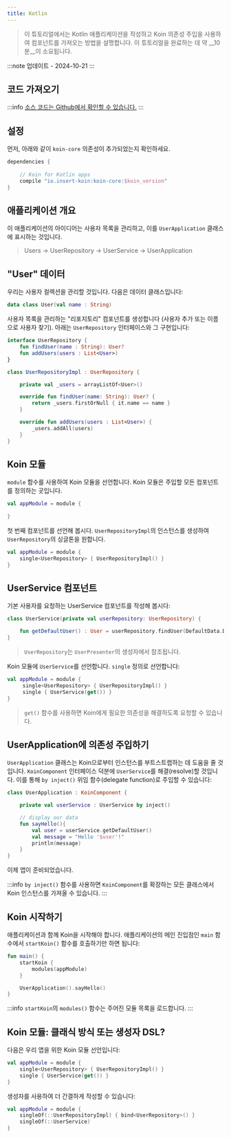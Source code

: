 ```yaml
---
title: Kotlin
---
```


> 이 튜토리얼에서는 Kotlin 애플리케이션을 작성하고 Koin 의존성 주입을 사용하여 컴포넌트를 가져오는 방법을 설명합니다.
> 이 튜토리얼을 완료하는 데 약 __10분__이 소요됩니다.

:::note
업데이트 - 2024-10-21
:::

## 코드 가져오기

:::info
[소스 코드는 Github에서 확인할 수 있습니다.](https://github.com/InsertKoinIO/koin-getting-started/tree/main/kotlin)
:::

## 설정

먼저, 아래와 같이 `koin-core` 의존성이 추가되었는지 확인하세요.

```groovy
dependencies {
    
    // Koin for Kotlin apps
    compile "io.insert-koin:koin-core:$koin_version"
}
```

## 애플리케이션 개요

이 애플리케이션의 아이디어는 사용자 목록을 관리하고, 이를 `UserApplication` 클래스에 표시하는 것입니다.

> Users -> UserRepository -> UserService -> UserApplication

## "User" 데이터

우리는 사용자 컬렉션을 관리할 것입니다. 다음은 데이터 클래스입니다:

```kotlin
data class User(val name : String)
```

사용자 목록을 관리하는 "리포지토리" 컴포넌트를 생성합니다 (사용자 추가 또는 이름으로 사용자 찾기). 아래는 `UserRepository` 인터페이스와 그 구현입니다:

```kotlin
interface UserRepository {
    fun findUser(name : String): User?
    fun addUsers(users : List<User>)
}

class UserRepositoryImpl : UserRepository {

    private val _users = arrayListOf<User>()

    override fun findUser(name: String): User? {
        return _users.firstOrNull { it.name == name }
    }

    override fun addUsers(users : List<User>) {
        _users.addAll(users)
    }
}
```

## Koin 모듈

`module` 함수를 사용하여 Koin 모듈을 선언합니다. Koin 모듈은 주입할 모든 컴포넌트를 정의하는 곳입니다.

```kotlin
val appModule = module {
    
}
```

첫 번째 컴포넌트를 선언해 봅시다. `UserRepositoryImpl`의 인스턴스를 생성하여 `UserRepository`의 싱글톤을 원합니다.

```kotlin
val appModule = module {
    single<UserRepository> { UserRepositoryImpl() }
}
```

## UserService 컴포넌트

기본 사용자를 요청하는 UserService 컴포넌트를 작성해 봅시다:

```kotlin
class UserService(private val userRepository: UserRepository) {

    fun getDefaultUser() : User = userRepository.findUser(DefaultData.DEFAULT_USER.name) ?: error("Can't find default user")
}
```

> `UserRepository`는 `UserPresenter`의 생성자에서 참조됩니다.

Koin 모듈에 `UserService`를 선언합니다. `single` 정의로 선언합니다:

```kotlin
val appModule = module {
     single<UserRepository> { UserRepositoryImpl() }
     single { UserService(get()) }
}
```

> `get()` 함수를 사용하면 Koin에게 필요한 의존성을 해결하도록 요청할 수 있습니다.

## UserApplication에 의존성 주입하기

`UserApplication` 클래스는 Koin으로부터 인스턴스를 부트스트랩하는 데 도움을 줄 것입니다. `KoinComponent` 인터페이스 덕분에 `UserService`를 해결(resolve)할 것입니다. 이를 통해 `by inject()` 위임 함수(delegate function)로 주입할 수 있습니다:

```kotlin
class UserApplication : KoinComponent {

    private val userService : UserService by inject()

    // display our data
    fun sayHello(){
        val user = userService.getDefaultUser()
        val message = "Hello '$user'!"
        println(message)
    }
}
```

이제 앱이 준비되었습니다.

:::info
`by inject()` 함수를 사용하면 `KoinComponent`를 확장하는 모든 클래스에서 Koin 인스턴스를 가져올 수 있습니다.
:::

## Koin 시작하기

애플리케이션과 함께 Koin을 시작해야 합니다. 애플리케이션의 메인 진입점인 `main` 함수에서 `startKoin()` 함수를 호출하기만 하면 됩니다:

```kotlin
fun main() {
    startKoin {
        modules(appModule)
    }

    UserApplication().sayHello()
}
```

:::info
`startKoin`의 `modules()` 함수는 주어진 모듈 목록을 로드합니다.
:::

## Koin 모듈: 클래식 방식 또는 생성자 DSL?

다음은 우리 앱을 위한 Koin 모듈 선언입니다:

```kotlin
val appModule = module {
    single<UserRepository> { UserRepositoryImpl() }
    single { UserService(get()) }
}
```

생성자를 사용하여 더 간결하게 작성할 수 있습니다:

```kotlin
val appModule = module {
    singleOf(::UserRepositoryImpl) { bind<UserRepository>() }
    singleOf(::UserService)
}